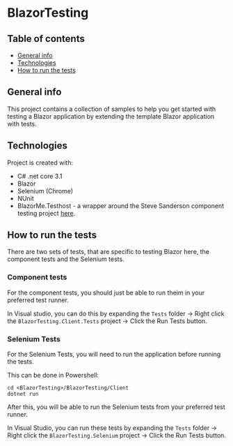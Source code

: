 # BlazorTesting

## Table of contents
* [General info](#general-info)
* [Technologies](#technologies)
* [How to run the tests](#How-to-run-the-tests)

## General info
This project contains a collection of samples to help you get started with testing a Blazor application by extending the template Blazor application with tests.
	
## Technologies
Project is created with:
* C# .net core 3.1
* Blazor
* Selenium (Chrome)
* NUnit
* BlazorMe.Testhost - a wrapper around the Steve Sanderson component testing project [here](https://blog.stevensanderson.com/2019/08/29/blazor-unit-testing-prototype/).
	
## How to run the tests
There are two sets of tests, that are specific to testing Blazor here, the component tests and the Selenium tests.

### Component tests
For the component tests, you should just be able to run theim in your preferred test runner. 

In Visual studio, you can do this by expanding the `Tests` folder -> Right click the `BlazorTesting.Client.Tests` project -> Click the Run Tests button. 

### Selenium Tests
For the Selenium Tests, you will need to run the application before running the tests. 

This can be done in Powershell: 
```
cd <BlazorTesting>/BlazorTesting/Client
dotnet run
```

After this, you will be able to run the Selenium tests from your preferred test runner. 

In Visual Studio, you can run these tests by expanding the `Tests` folder -> Right click the `BlazorTesting.Selenium` project -> Click the Run Tests button. 
